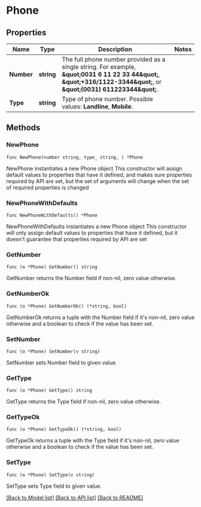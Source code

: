 # Phone

## Properties

Name | Type | Description | Notes
------------ | ------------- | ------------- | -------------
**Number** | **string** | The full phone number provided as a single string.  For example, **\&quot;0031 6 11 22 33 44\&quot;**, **\&quot;+316/1122-3344\&quot;**,    or **\&quot;(0031) 611223344\&quot;**. | 
**Type** | **string** | Type of phone number. Possible values:  **Landline**, **Mobile**.  | 

## Methods

### NewPhone

`func NewPhone(number string, type_ string, ) *Phone`

NewPhone instantiates a new Phone object
This constructor will assign default values to properties that have it defined,
and makes sure properties required by API are set, but the set of arguments
will change when the set of required properties is changed

### NewPhoneWithDefaults

`func NewPhoneWithDefaults() *Phone`

NewPhoneWithDefaults instantiates a new Phone object
This constructor will only assign default values to properties that have it defined,
but it doesn't guarantee that properties required by API are set

### GetNumber

`func (o *Phone) GetNumber() string`

GetNumber returns the Number field if non-nil, zero value otherwise.

### GetNumberOk

`func (o *Phone) GetNumberOk() (*string, bool)`

GetNumberOk returns a tuple with the Number field if it's non-nil, zero value otherwise
and a boolean to check if the value has been set.

### SetNumber

`func (o *Phone) SetNumber(v string)`

SetNumber sets Number field to given value.


### GetType

`func (o *Phone) GetType() string`

GetType returns the Type field if non-nil, zero value otherwise.

### GetTypeOk

`func (o *Phone) GetTypeOk() (*string, bool)`

GetTypeOk returns a tuple with the Type field if it's non-nil, zero value otherwise
and a boolean to check if the value has been set.

### SetType

`func (o *Phone) SetType(v string)`

SetType sets Type field to given value.



[[Back to Model list]](../README.md#documentation-for-models) [[Back to API list]](../README.md#documentation-for-api-endpoints) [[Back to README]](../README.md)


